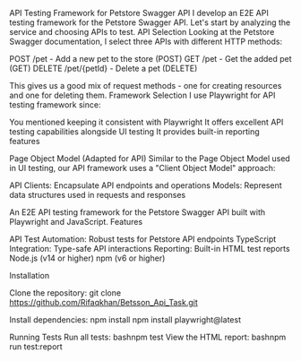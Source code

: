 API Testing Framework for Petstore Swagger API
I develop an E2E API testing framework for the Petstore Swagger API. Let's start by analyzing the service and choosing APIs to test.
API Selection
Looking at the Petstore Swagger documentation, I select three APIs with different HTTP methods:

POST /pet - Add a new pet to the store (POST)
GET /pet - Get the added pet (GET)
DELETE /pet/{petId} - Delete a pet (DELETE)

This gives us a good mix of request methods - one for creating resources and one for deleting them.
Framework Selection
I use Playwright for API testing framework since:

You mentioned keeping it consistent with Playwright
It offers excellent API testing capabilities alongside UI testing
It provides built-in reporting features

Page Object Model (Adapted for API)
Similar to the Page Object Model used in UI testing, our API framework uses a "Client Object Model" approach:

API Clients: Encapsulate API endpoints and operations
Models: Represent data structures used in requests and responses

An E2E API testing framework for the Petstore Swagger API built with Playwright and JavaScript.
Features

API Test Automation: Robust tests for Petstore API endpoints
TypeScript Integration: Type-safe API interactions
Reporting: Built-in HTML test reports
Node.js (v14 or higher)
npm (v6 or higher)

Installation

Clone the repository:
git clone https://github.com/Rifaqkhan/Betsson_Api_Task.git

Install dependencies:
npm install
npm install playwright@latest


Running Tests
Run all tests:
bashnpm test
View the HTML report:
bashnpm run test:report
